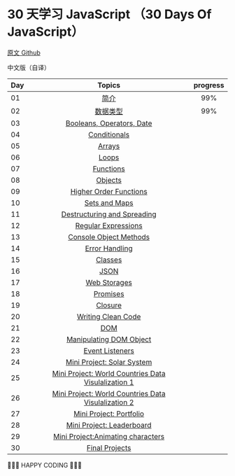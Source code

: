 # 30 天学习 JavaScript （30 Days Of JavaScript）

[原文 Github](https://github.com/Asabeneh/30-Days-Of-JavaScript)

中文版（自译）

| Day |                                                                       Topics                                                                        | progress |
| --- | :-------------------------------------------------------------------------------------------------------------------------------------------------: | :------: |
| 01  |                                                      [简介](./day_01/01-%E7%AE%80%E4%BB%8B.md)                                                      |   99%    |
| 02  |                                           [数据类型](./day_02/02_%E6%95%B0%E6%8D%AE%E7%B1%BB%E5%9E%8B.md)                                           |   99%    |
| 03  |                             [Booleans, Operators, Date](./03_Day_Booleans_operators_date/03_booleans_operators_date.md)                             |
| 04  |                                            [Conditionals](./04_Day_Conditionals/04_day_conditionals.md)                                             |
| 05  |                                                     [Arrays](./05_Day_Arrays/05_day_arrays.md)                                                      |
| 06  |                                                       [Loops](./06_Day_Loops/06_day_loops.md)                                                       |
| 07  |                                                 [Functions](./07_Day_Functions/07_day_functions.md)                                                 |
| 08  |                                                    [Objects](./08_Day_Objects/08_day_objects.md)                                                    |
| 09  |                             [Higher Order Functions](./09_Day_Higher_order_functions/09_day_higher_order_functions.md)                              |
| 10  |                                           [Sets and Maps](./10_Day_Sets_and_Maps/10_day_Sets_and_Maps.md)                                           |
| 11  |                      [Destructuring and Spreading](./11_Day_Destructuring_and_spreading/11_day_destructuring_and_spreading.md)                      |
| 12  |                                  [Regular Expressions](./12_Day_Regular_expressions/12_day_regular_expressions.md)                                  |
| 13  |                             [Console Object Methods](./13_Day_Console_object_methods/13_day_console_object_methods.md)                              |
| 14  |                                         [Error Handling](./14_Day_Error_handling/14_day_error_handling.md)                                          |
| 15  |                                                    [Classes](./15_Day_Classes/15_day_classes.md)                                                    |
| 16  |                                                        [JSON](./16_Day_JSON/16_day_json.md)                                                         |
| 17  |                                            [Web Storages](./17_Day_Web_storages/17_day_web_storages.md)                                             |
| 18  |                                                  [Promises](./18_Day_Promises/18_day_promises.md)                                                   |
| 19  |                                                   [Closure](./19_Day_Closures/19_day_closures.md)                                                   |
| 20  |                                  [Writing Clean Code](./20_Day_Writing_clean_codes/20_day_writing_clean_codes.md)                                   |
| 21  |                                                          [DOM](./21_Day_DOM/21_day_dom.md)                                                          |
| 22  |                            [Manipulating DOM Object](./22_Day_Manipulating_DOM_object/22_day_manipulating_DOM_object.md)                            |
| 23  |                                        [Event Listeners](./23_Day_Event_listeners/23_day_event_listeners.md)                                        |
| 24  |                             [Mini Project: Solar System](./24_Day_Project_solar_system/24_day_project_solar_system.md)                              |
| 25  | [Mini Project: World Countries Data Visulalization 1](./25_Day_World_countries_data_visualization_1/25_day_world_countries_data_visualization_1.md) |
| 26  | [Mini Project: World Countries Data Visulalization 2](./26_Day_World_countries_data_visualization_2/26_day_world_countries_data_visualization_2.md) |
| 27  |                             [Mini Project: Portfolio](./27_Day_Mini_project_portfolio/27_day_mini_project_portfolio.md)                             |
| 28  |                          [Mini Project: Leaderboard](./28_Day_Mini_project_leaderboard/28_day_mini_project_leaderboard.md)                          |
| 29  |             [Mini Project:Animating characters](./29_Day_Mini_project_animating_characters/29_day_mini_project_animating_characters.md)             |
| 30  |                                     [Final Projects](./30_Day_Mini_project_final/30_day_mini_project_final.md)                                      |

🧡🧡🧡 HAPPY CODING 🧡🧡🧡
